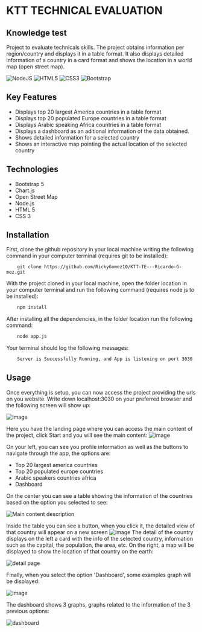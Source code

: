 # KTT TECHNICAL EVALUATION
## Knowledge test
Project to evaluate technicals skills. The project obtains information per region/country and displays it in a table format. It also displays detailed information of a country in a card format and shows the location in a world map (open street map).

![NodeJS](https://img.shields.io/badge/node.js-6DA55F?style=for-the-badge&logo=node.js&logoColor=white) ![HTML5](https://img.shields.io/badge/html5-%23E34F26.svg?style=for-the-badge&logo=html5&logoColor=white) ![CSS3](https://img.shields.io/badge/css3-%231572B6.svg?style=for-the-badge&logo=css3&logoColor=white) ![Bootstrap](https://img.shields.io/badge/bootstrap-%23563D7C.svg?style=for-the-badge&logo=bootstrap&logoColor=white)

## Key Features
* Displays top 20 largest America countries in a table format
* Displays top 20 populated Europe countries in a table format
* Displays Arabic speaking Africa countries in a table format
* Displays a dashboard as an aditional information of the data obtained.
* Shows detailed information for a selected country
* Shows an interactive map pointing the actual location of the selected country

## Technologies
* Bootstrap 5
* Chart.js
* Open Street Map
* Node.js
* HTML 5
* CSS 3

## Installation
First, clone the github repository in your local machine writing the following command in your computer terminal (requires git to be installed):
```
    git clone https://github.com/RickyGomez10/KTT-TE---Ricardo-G-mez.git
```

With the project cloned in your local machine, open the folder location in your computer terminal and run the following command (requires node js to be installed):

``` sh
    npm install
```

After installing all the dependencies, in the folder location run the following command:
``` sh
    node app.js
```

Your terminal should log the following messages:
```sh
    Server is Successfully Running, and App is listening on port 3030
```

## Usage

Once everything is setup, you can now access the project providing the urls on you website. Write down localhost:3030 on your preferred browser and the following screen will show up:

![image](https://user-images.githubusercontent.com/37432072/207997650-6227148a-efa7-4cb3-97b6-9f76c25f42eb.png)

Here you have the landing page where you can access the main content of the project, click Start and you will see the main content:
![image](https://user-images.githubusercontent.com/37432072/207998348-a3a1223a-48d3-4dbc-9b83-a24f6b81d7da.png)

On your left, you can see you profile information as well as the buttons to navigate through the app, the options are:
* Top 20 largest america countries
* Top 20 populated europe countries
* Arabic speakers countries africa
* Dashboard

On the center you can see a table showing the information of the countries based on the option you selected to see: 

![Main content description](https://user-images.githubusercontent.com/37432072/208002578-c4942f5d-80a1-4f20-a914-87f543d7e273.png)

Inside the table you can see a button, when you click it, the detailed view of that country will appear on a new screen
![image](https://user-images.githubusercontent.com/37432072/208000106-dd5b822f-d03c-4eab-a545-f02c48a010de.png)
The detail of the country displays on the left a card with the info of the selected country, information such as the capital, the population, the area, etc. On the right, a map will be displayed to show the location of that country on the earth:

![detail page](https://user-images.githubusercontent.com/37432072/208001594-6d082dd2-d88e-4731-959d-2403a8ea324d.png)

Finally, when you select the option 'Dashboard', some examples graph will be displayed:

![image](https://user-images.githubusercontent.com/37432072/208002050-bf4f2a69-2074-41fd-86f2-20467123e619.png)

The dashboard shows 3 graphs, graphs related to the information of the 3 previous options:

![dashboard](https://user-images.githubusercontent.com/37432072/208002695-ea40447e-7fef-44bf-9172-9b21e69f3418.png)




 